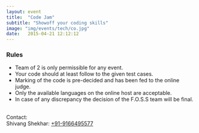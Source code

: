 ```yaml
---
layout: event
title:  "Code Jam"
subtitle: "Showoff your coding skills"
image: "img/events/tech/co.jpg"
date:   2015-04-21 12:12:12
---
```


### Rules
- Team of 2 is only permissible for any event.
- Your code should at least follow to the given test cases.
- Marking of the code is pre-decided and has been fed to the online judge.
- Only the available languages on the online host are acceptable.
- In case of any discrepancy the decision of the F.O.S.S team will be final.

<br>Contact: 
<br>Shivang Shekhar: <a class="hot-link" href="tel:+919166495577">+91-9166495577</a>